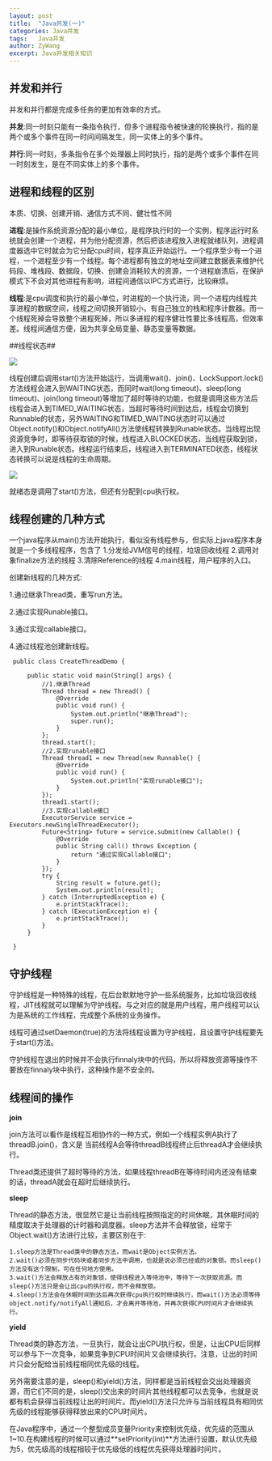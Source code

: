```yaml
---
layout: post
title:  "Java并发(一)"
categories: Java并发
tags:   Java并发
author: ZyWang
excerpt: Java并发相关知识 
---
```


## 并发和并行 ##

并发和并行都是完成多任务的更加有效率的方式。

**并发**:同一时刻只能有一条指令执行，但多个进程指令被快速的轮换执行，指的是两个或多个事件在同一时间间隔发生，同一实体上的多个事件。

**并行**:同一时刻，多条指令在多个处理器上同时执行，指的是两个或多个事件在同一时刻发生，是在不同实体上的多个事件。

## 进程和线程的区别 ##

本质、切换、创建开销、通信方式不同、健壮性不同

**进程**:是操作系统资源分配的最小单位，是程序执行时的一个实例，程序运行时系统就会创建一个进程，并为他分配资源，然后把该进程放入进程就绪队列，进程调度器选中它时就会为它分配cpu时间，程序真正开始运行。一个程序至少有一个进程，一个进程至少有一个线程。每个进程都有独立的地址空间建立数据表来维护代码段、堆栈段、数据段，切换、创建会消耗较大的资源，一个进程崩溃后，在保护模式下不会对其他进程有影响，进程间通信以IPC方式进行，比较麻烦。

**线程**:是cpu调度和执行的最小单位，时进程的一个执行流，同一个进程内线程共享进程的数据空间，线程之间切换开销较小，有自己独立的栈和程序计数器。而一个线程死掉会导致整个进程死掉，所以多进程的程序健壮性要比多线程高，但效率差。线程间通信方便，因为共享全局变量、静态变量等数据。

##线程状态##

![](https://s1.ax1x.com/2020/08/02/aY6zOH.jpg)

线程创建后调用start()方法开始运行，当调用wait()、join()、LockSupport.lock()方法线程会进入到WAITING状态，而同时wait(long timeout)、sleep(long timeout)、join(long timeout)等增加了超时等待的功能，也就是调用这些方法后线程会进入到TIMED_WAITING状态，当超时等待时间到达后，线程会切换到Runnable的状态，另外WAITING和TIMED_WAITING状态时可以通过Object.notify()和Object.notifyAll()方法使线程转换到Runable状态。当线程出现资源竞争时，即等待获取锁的时候，线程进入BLOCKED状态，当线程获取到锁，进入到Runable状态。线程运行结束后，线程进入到TERMINATED状态，线程状态转换可以说是线程的生命周期。

![](https://s1.ax1x.com/2020/08/02/aYgqxO.jpg)

就绪态是调用了start()方法，但还有分配到cpu执行权。

## 线程创建的几种方式 ##

一个java程序从main()方法开始执行，看似没有线程参与，但实际上java程序本身就是一个多线程程序，包含了 1.分发给JVM信号的线程，垃圾回收线程 2.调用对象finalize方法的线程 3.清除Reference的线程 4.main线程，用户程序的入口。

创建新线程的几种方式:

1.通过继承Thread类，重写run方法。

2.通过实现Runable接口。

3.通过实现callable接口。

4.通过线程池创建新线程。

	 public class CreateThreadDemo {
	 
	     public static void main(String[] args) {
	         //1.继承Thread
	         Thread thread = new Thread() {
	             @Override
	             public void run() {
	                 System.out.println("继承Thread");
	                 super.run();
	             }
	         };
	         thread.start();
	         //2.实现runable接口
	         Thread thread1 = new Thread(new Runnable() {
	             @Override
	             public void run() {
	                 System.out.println("实现runable接口");
	             }
	         });
	         thread1.start();
	         //3.实现callable接口
	         ExecutorService service = Executors.newSingleThreadExecutor();
	         Future<String> future = service.submit(new Callable() {
	             @Override
	             public String call() throws Exception {
	                 return "通过实现Callable接口";
	             }
	         });
	         try {
	             String result = future.get();
	             System.out.println(result);
	         } catch (InterruptedException e) {
	             e.printStackTrace();
	         } catch (ExecutionException e) {
	             e.printStackTrace();
	         }
	     }
	 
	 }

## 守护线程 ##

守护线程是一种特殊的线程，在后台默默地守护一些系统服务，比如垃圾回收线程，JIT线程就可以理解为守护线程。与之对应的就是用户线程，用户线程可以认为是系统的工作线程，完成整个系统的业务操作。

线程可通过setDaemon(true)的方法将线程设置为守护线程，且设置守护线程要先于start()方法。

守护线程在退出的时候并不会执行finnaly块中的代码，所以将释放资源等操作不要放在finnaly块中执行，这种操作是不安全的。

## 线程间的操作 ##

**join**

join方法可以看作是线程互相协作的一种方式，例如一个线程实例A执行了threadB.join()，含义是 当前线程A会等待threadB线程终止后threadA才会继续执行。

Thread类还提供了超时等待的方法，如果线程threadB在等待时间内还没有结束的话，threadA就会在超时后继续执行。

**sleep**

Thread的静态方法，很显然它是让当前线程按照指定的时间休眠，其休眠时间的精度取决于处理器的计时器和调度器。sleep方法并不会释放锁，经常于Object.wait()方法进行比较，主要区别在于:

	1.sleep方法是Thread类中的静态方法，而wait是Object实例方法。
	2.wait()必须在同步代码块或者同步方法中调用，也就是说必须已经或的对象锁。而sleep()方法没有这个限制，可在任何地方使用。
	3.wait()方法会释放占有的对象锁，使得线程进入等待池中，等待下一次获取资源。而sleep()方法只是会让出cpu的执行权，而不会释放锁。
	4.sleep()方法会在休眠时间到达后再次获得cpu执行权时继续执行，而wait()方法必须等待object.notify/notifyAll通知后，才会离开等待池，并再次获得CPU时间片才会继续执行。

**yield**

Thread类的静态方法，一旦执行，就会让出CPU执行权，但是，让出CPU后同样可以参与下一次竞争，如果竞争到CPU时间片又会继续执行。注意，让出的时间片只会分配给当前线程相同优先级的线程。

另外需要注意的是，sleep()和yield()方法，同样都是当前线程会交出处理器资源，而它们不同的是，sleep()交出来的时间片其他线程都可以去竞争，也就是说都有机会获得当前线程让出的时间片。而yield()方法只允许与当前线程具有相同优先级的线程能够获得释放出来的CPU时间片。

在Java程序中，通过一个整型成员变量Priority来控制优先级，优先级的范围从1~10.在构建线程的时候可以通过**setPriority(int)**方法进行设置，默认优先级为5，优先级高的线程相较于优先级低的线程优先获得处理器时间片。